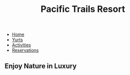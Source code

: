 <div id="wrapper">
  <header>
    <h1>Pacific Trails Resort</h1>
  </header>
  <nav>
  <ul>
    <li><a href="index.html">Home</a></li>
    <li><a href="yurts.html">Yurts</a></li>
    <li><a href="activities.html">Activities</a></li>
    <li><a href="reservations.html">Reservations</a></li>
    </ul>
  </nav>
  <div id="homehero">
  </div>
  <main>
    <h2> Enjoy Nature in Luxury
